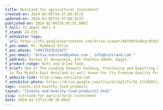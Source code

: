 ```yaml
---
title: NutsLand for agricultural investment
created-on: 2024-02-05T14:37:08.817Z
updated-on: 2024-02-05T14:37:08.817Z
published-on: 2024-02-06T16:45:51.806Z
f_hall: Za'abeel Hall 4
f_stand: Z4-F15
f_exhibitor-logo:
  url: https://lh3.googleusercontent.com/drive-viewer/AEYmBYSe8bqrqPdvE4yuD_7j26qkPd0lQm2PD7HNBZ6ei85NODuNwkIxaQRZEEfTaLCI4z26oAOYRKbm80wsk0rM1za3TsmNpA=s1600
f_poc-name: Mr. Mahmoud Attia
f_poc-phone: "+4917623522427"
f_poc-email: "attia.nutsland@yahoo.com , info@nutsland.com "
f_address: Markaz El Hosayneya, Ash Sharkia 44646, Egypt.
f_product-range: Nuts and dried food.
f_brief: One of The Leading Peanuts Farming, Processing and Exporting Companies
  in The Middle East Nutsland is well known For Its Premium Quality Products.
f_website-link: http://www.nutsland.com
f_exhibitor-photo: https://drive.google.com/file/d/1dqlzTxrIG_IttZKGFcg7TcthW5KtINjr/view?usp=drive_link
tags: snacks-and-healthy-food-products
layout: "[snacks-and-healthy-food-products].html"
slug: nutsland-for-agricultural-investment
date: 2024-02-12T12:00:18.092Z
---
```

